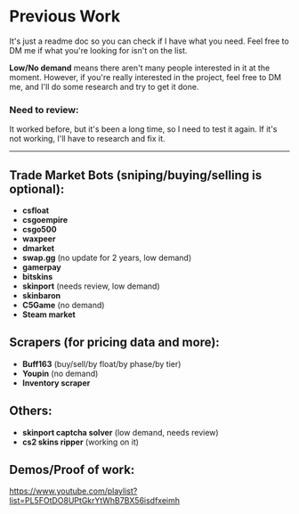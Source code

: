 # Previous Work

It's just a readme doc so you can check if I have what you need. Feel free to DM me if what you're looking for isn't on the list.

**Low/No demand** means there aren't many people interested in it at the moment. However, if you're really interested in the project, feel free to DM me, and I'll do some research and try to get it done.

### Need to review:
It worked before, but it's been a long time, so I need to test it again. If it's not working, I'll have to research and fix it.

---

## Trade Market Bots (sniping/buying/selling is optional):
- **csfloat**
- **csgoempire**
- **csgo500**
- **waxpeer**
- **dmarket**
- **swap.gg** (no update for 2 years, low demand)
- **gamerpay**
- **bitskins**
- **skinport** (needs review, low demand)
- **skinbaron**
- **C5Game** (no demand)
- **Steam market**

## Scrapers (for pricing data and more):
- **Buff163** (buy/sell/by float/by phase/by tier)
- **Youpin** (no demand)
- **Inventory scraper**

## Others:
- **skinport captcha solver** (low demand, needs review)
- **cs2 skins ripper** (working on it)

## Demos/Proof of work:
https://www.youtube.com/playlist?list=PL5FOtDO8UPtGkrYtWhB7BX56isdfxeimh
